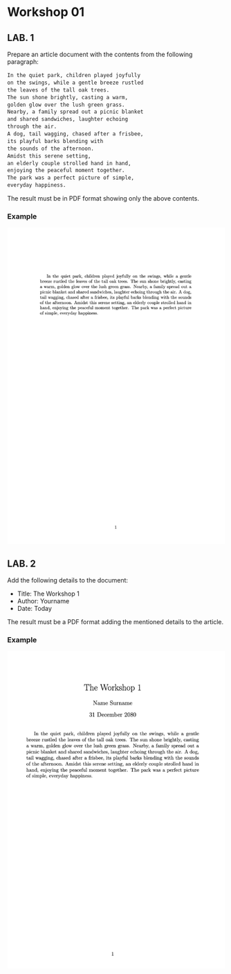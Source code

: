 # Workshop 01

## LAB. 1

Prepare an article document with the contents from the following paragraph:

```latex
In the quiet park, children played joyfully 
on the swings, while a gentle breeze rustled 
the leaves of the tall oak trees. 
The sun shone brightly, casting a warm, 
golden glow over the lush green grass. 
Nearby, a family spread out a picnic blanket 
and shared sandwiches, laughter echoing 
through the air. 
A dog, tail wagging, chased after a frisbee, 
its playful barks blending with 
the sounds of the afternoon. 
Amidst this serene setting, 
an elderly couple strolled hand in hand, 
enjoying the peaceful moment together. 
The park was a perfect picture of simple, 
everyday happiness.
```
The result must be in PDF format showing only the above contents.

### Example

![center](1.png)

## LAB. 2

Add the following details to the document:

- Title: The Workshop 1
- Author: Yourname
- Date: Today

 The result must be a PDF format adding the mentioned details to the article.

### Example

 ![center](2.png)